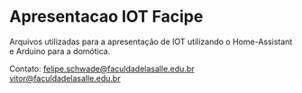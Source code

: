 # Apresentacao IOT Facipe
Arquivos utilizadas para a apresentação de IOT utilizando o Home-Assistant e Arduino para a domótica.

Contato:
felipe.schwade@faculdadelasalle.edu.br
vitor@faculdadelasalle.edu.br
